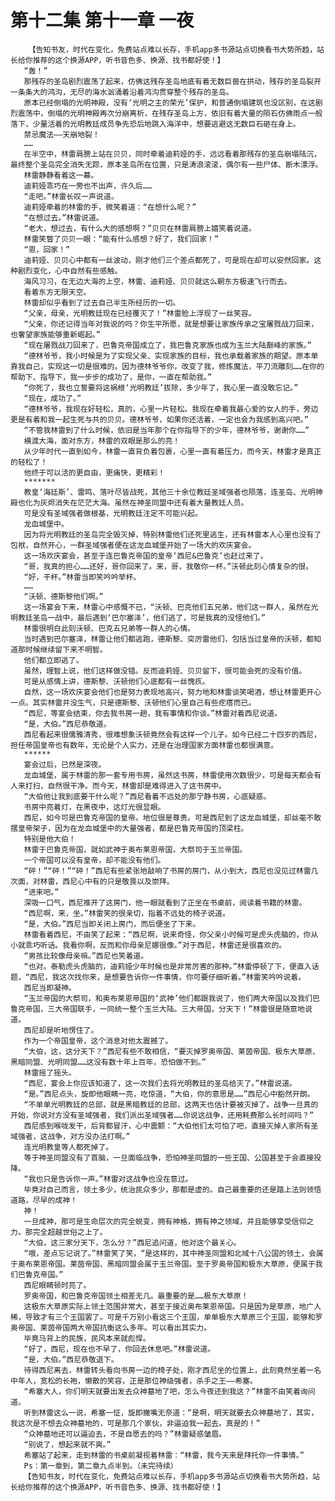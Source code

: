 # 第十二集 第十一章 一夜
        【告知书友，时代在变化，免费站点难以长存，手机app多书源站点切换看书大势所趋，站长给你推荐的这个换源APP，听书音色多、换源、找书都好使！】
       “轰！”
       那残存的圣岛剧烈震荡了起来，仿佛这残存圣岛地底有着无数巨兽在拱动，残存的圣岛裂开一条条大的鸿沟，无尽的海水汹涌着沿着鸿沟贯穿整个残存的圣岛。
       原本已经倒塌的光明神殿，没有‘光明之主的荣光’保护，和普通倒塌建筑也没区别，在这剧烈震荡中，倒塌的光明神殿再次分崩离析，在残存圣岛上方，依旧有着大量的陨石仿佛雨点一般落下，少量活着的光明教廷成员争先恐后地跳入海洋中，想要逃避这无数巨石砸在身上。
       禁忌魔法——天崩地裂！
       ……
       在半空中，林雷肩膀上站在贝贝，同时牵着迪莉娅的手，远远看着那残存的圣岛崩塌陆沉，最终整个圣岛完全消失无踪，原本圣岛所在位置，只是涛浪滚滚，偶尔有一些尸体、断木漂浮。
       林雷静静看着这一幕。
       迪莉娅乖巧在一旁也不出声，许久后……
       “走吧。”林雷长叹一声说道。
       迪莉娅牵着的林雷的手，微笑着道：“在想什么呢？”
       “在想过去。”林雷说道。
       “老大，想过去，有什么大的感想啊？”贝贝在林雷肩膀上嬉笑着说道。
       林雷笑瞥了贝贝一眼：“能有什么感想？好了，我们回家！”
       “恩，回家！”
       迪莉娅、贝贝心中都有一丝波动，刚才他们三个差点都死了，可是现在却可以安然回家。这种剧烈变化，心中自然有些感触。
       海风习习，在无边大海的上空，林雷、迪莉娅、贝贝就这么朝东方极速飞行而去。
       看着东方无限天空。
       林雷却似乎看到了过去自己半生所经历的一切。
       “父亲，母亲，光明教廷现在已经覆灭了！”林雷脸上浮现了一丝笑容。
       “父亲，你还记得当年对我说的吗？你生平所愿，就是想要让家族传承之宝屠戮战刀回来，也奢望家族能够重新崛起。”
       “现在屠戮战刀回来了，巴鲁克帝国成立了，我巴鲁克家族也成为玉兰大陆巅峰的家族。”
       “德林爷爷，我小时候是为了实现父亲、实现家族的目标，我也承载着家族的期望。原本单靠我自己，实现这一切是很难的。因为德林爷爷你，改变了我，修炼魔法，平刀流雕刻……在你的帮助下、指导下，我一步步的成功了，是你，一直在帮助我。”
       “你死了，我也立誓要将这祸根‘光明教廷’拔除，多少年了，我心里一直没敢忘记。”
       “现在，成功了。”
       “德林爷爷，我现在好轻松，真的，心里一片轻松。我现在牵着我最心爱的女人的手，旁边更是有着和我一起生死与共的贝贝。德林爷爷，如果你还活着，一定也会为我感到高兴吧。”
       “不管我林雷到了什么时候，依旧是当年那个在你指导下的少年，德林爷爷，谢谢你……”
       横渡大海，面对东方，林雷的双眼是那么的亮！
       从少年时代一直到如今，林雷一直背负着包裹，心里一直有着压力，而今天，林雷才是真正的轻松了！
       他终于可以活的更自由，更痛快，更精彩！
       *******
       教皇‘海廷斯’、雷鸣、落叶尽皆战死，其他三十余位教廷圣域强者也陨落，连圣岛、光明神殿也化为灰烬消失在茫茫大海。虽然在神圣同盟中还有着大量教廷人员。
       可是没有圣域强者做根基，光明教廷注定不可能兴起。
       龙血城堡中。
       因为将光明教廷的圣岛完全毁灭掉，特别林雷他们还死里逃生，还有林雷本人心里也没有了包袱，自然开心，一群圣域强者便在这龙血城堡开始了一场大的欢庆宴会。
       这一场欢庆宴会，甚至于连巴鲁克帝国的皇帝‘西尼&巴鲁克’也赶过来了。
       “哥，我真的担心……还好，哥你回来了。来，哥，我敬你一杯。”沃顿此刻心情复杂的很。
       “好，干杯。”林雷当即笑吟吟举杯。
       ……
       “沃顿、德斯黎他们啊。”
       这一场宴会下来，林雷心中感慨不已，“沃顿、巴克他们五兄弟，他们这一群人，虽然在光明教廷圣岛一战中，最后遇到‘巴尔塞泽’，他们逃了，可是我真的没怪他们。”
       林雷很明白此刻沃顿、巴克五兄弟等一群人的心情。
       当时遇到巴尔塞泽，林雷让他们都逃跑，德斯黎、突厉雷他们，包括当过皇帝的沃顿，都知道那时候继续留下来不明智。
       他们都立即逃了。
       虽然，理智上说，他们这样做没错。反而迪莉娅、贝贝留下，很可能会死的没有价值。
       可是从感情上讲，德斯黎、沃顿他们心底都有一丝愧疚。
       自然，这一场欢庆宴会他们也是努力表现地高兴，努力地和林雷谈笑喝酒，想让林雷更开心一点。其实林雷并没生气，只是德斯黎、沃顿他们心里自己有些疙瘩而已。
       “西尼，等宴会结束，你去我书房一趟，我有事情和你谈。”林雷对着西尼说道。
       “是，大伯。”西尼恭敬道。
       西尼看起来很儒雅清秀，很难想象沃顿竟然会有这样一个儿子。如今已经二十四岁的西尼，担任帝国皇帝也有数年，无论是个人实力，还是在治理国家方面林雷也都很满意。
       ******
       宴会过后，已然是深夜。
       龙血城堡，属于林雷的那一套专用书房，虽然这书房，林雷使用次数很少，可是每天都会有人来打扫，自然很干净。而今天，林雷却是难得进入了这书房中。
       “大伯他让我到底要干什么呢？”西尼看着不远处的那宁静书房，心底疑惑。
       书房中亮着灯，在黑夜中，这灯光很显眼。
       西尼，如今可是巴鲁克帝国的皇帝。地位很是尊贵。可是西尼到了这龙血城堡，却丝毫不敢摆皇帝架子，因为在龙血城堡中的大量强者，都是巴鲁克帝国的顶梁柱。
       特别是他大伯！
       林雷于巴鲁克帝国，就如武神于奥布莱恩帝国，大祭司于玉兰帝国。
       一个帝国可以没有皇帝，却不能没有他们。
       “砰！”“砰！”“砰！”西尼有些紧张地敲响了书房的房门，从小到大，西尼也没见过林雷几次面，对林雷，西尼心中有的只是敬畏以及崇拜。
       “进来吧。”
       深吸一口气，西尼推开了这房门，他一眼就看到了正坐在书桌前，阅读着书籍的林雷。
       “西尼啊，来，坐。”林雷笑的很亲切，指着不远处的椅子说道。
       “是，大伯。”西尼当即关闭上房门，而后便坐了下来。
       林雷看着西尼，不由笑了起来：“西尼啊，说来奇怪，你父亲小时候可是虎头虎脑的，你从小就乖巧听话。我看你啊，反而和你母亲尼娜很像。”对于西尼，林雷还是很喜欢的。
       “男孩比较像母亲嘛。”西尼也笑着道。
       “也对。泰勒虎头虎脑的，迪莉娅少年时候也是非常厉害的那种。”林雷停顿了下，便直入话题，“西尼，我这次找你来，是想要告诉你一件事情，你可要仔细听着。”林雷笑吟吟说着。
       西尼当即凝神。
       “玉兰帝国的大祭司，和奥布莱恩帝国的‘武神’他们都跟我说了，他们两大帝国以及我们巴鲁克帝国，三大帝国联手，一同统一整个玉兰大陆。三大帝国，分天下！”林雷很是随意地说道。
       西尼却是听地愣住了。
       作为一个帝国皇帝，这个消息对他太震撼了。
       “大伯，这，这分天下？”西尼有些不敢相信，“要灭掉罗奥帝国、莱茵帝国、极东大草原、黑暗同盟、光明同盟……这没有数十年上百年，恐怕做不到。”
       林雷摇了摇头。
       “西尼，宴会上你应该知道了，这一次我们去将光明教廷的圣岛给灭了。”林雷说道。
       “是。”西尼点头，旋即他眼睛一亮，吃惊道，“大伯，你的意思是……”西尼心中豁然开朗。
       “不单单光明教廷的总部，就是黑暗教廷的总部，这两天也估计要被灭掉了。战争一旦真的开始，你说对方没有圣域强者，我们派出圣域强者……你说这战争，还用耗费那么长时间吗？”
       西尼感到喉咙发干，后背都冒汗，心中震颤：“大伯他们太可怕了吧，直接灭掉人家所有圣域强者，这战争，对方没办法打啊。”
       连光明教皇等人都死掉了。
       等于神圣同盟没有了首脑，一旦面临战争，恐怕神圣同盟的一些王国、公国甚至于会直接投降。
       “我也只是告诉你一声。”林雷对这战争也没在意过。
       毕竟对自己而言，领土多少，统治民众多少，那都是虚的。自己最重要的还是踏上法则领悟道路，尽早的成神！
       神！
       一旦成神，那可是生命层次的完全蜕变，拥有神格，拥有神之领域，并且能够享受信仰之力。那完全超越世俗之上了。
       “大伯，这三家分天下，怎么分？”西尼追问道，他对这个最关心。
       “哦，差点忘记说了。”林雷笑了笑，“是这样的，其中神圣同盟和北域十八公国的领土，会属于奥布莱恩帝国。莱茵帝国、黑暗同盟会属于玉兰帝国。至于罗奥帝国和极东大草原，便属于我们巴鲁克帝国。”
       西尼眼睛顿时亮了。
       罗奥帝国，和巴鲁克帝国领土相差无几。最重要的是……极东大草原！
       这极东大草原实际上领土范围非常大，甚至于接近奥布莱恩帝国。只是因为是草原，地广人稀，导致才有三个王国罢了。可是千万别小看这三个王国，单单极东大草原三个王国，能够和罗奥帝国、莱茵帝国两大帝国抗衡这么多年。可以看出其实力。
       毕竟马背上的民族，民风本来就彪悍。
       “好了，西尼，现在也不早了，你回去休息吧。”林雷说道。
       “是，大伯。”西尼恭敬退下。
       待得西尼离去，林雷转头看向书房一边的椅子处，刚才西尼坐的位置上，此刻竟然坐着一名中年人，宽松的长袍，懒散的笑容，正是那位神级强者，杀手之王——希塞。
       “希塞大人，你们明天就要出发去众神墓地了吧，怎么今夜还到我这？”林雷不由笑着询问道。
       听到林雷这么一说，希塞一怔，旋即撇嘴无奈道：“是啊，明天就要去众神墓地了，其实，我这次是不想去众神墓地的，可是那几个家伙，非逼迫我一起去。真是的！”
       “众神墓地还可以逼迫去，不是自愿去的吗？”林雷疑惑皱眉。
       “别说了，想起来就不爽。”
       希塞站了起来，走到林雷的书桌前凝视着林雷：“林雷，我今天来是拜托你一件事情。”
       Ps：第一章到，第二章九点半到。（未完待续）
       【告知书友，时代在变化，免费站点难以长存，手机app多书源站点切换看书大势所趋，站长给你推荐的这个换源APP，听书音色多、换源、找书都好使！】